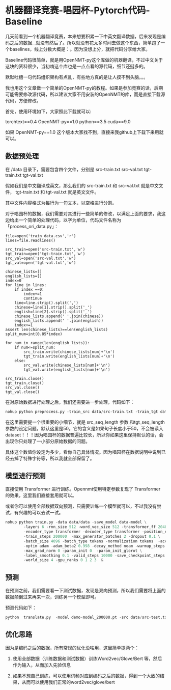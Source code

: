 # 机器翻译竞赛-唱园杯-Pytorch代码-Baseline

几天前看到一个机器翻译竞赛，本来想要积累一下中英文翻译数据，后来发现是编码之后的数据...就没有然后了。所以就没有花太多时间去做这个东西，简单跑了一个baselines，线上分数大概是：。因为没想上分，就把代码分享给大家。

Baseline代码很简单，就是用OpenNMT-py这个库做的机器翻译，不过中文关于这块的资料很少，当初啃这个库也是一点点看的源代码，细节还挺多的。

默默吐槽一句代码组织架构有点乱，有些地方真的是让人摸不到头脑。。。

我也用这个文章做一个简单的OpenNMT-py的教程。如果是参加竞赛的话，后期可能需要修改源代码，所以建议大家不用安装的OpenNMT的库，而是直接下载源代码，方便修改。

首先，使用环境如下，大家照此下载就可以:

torchtext==0.4
OpenNMT-py==1.0
python==3.5
cuda==9.0

如果 OpenNMT-py==1.0 这个版本大家找不到，直接来我github上下载下来用就可以。

## 数据预处理

在 /data 目录下，需要包含四个文件，分别是 src-train.txt  src-val.txt  tgt-train.txt  tgt-val.txt

假如我们是中文翻译成英文，那么我们的 src-train.txt 和 src-val.txt 就是中文文件， tgt-train.txt  和 tgt-val.txt 就是英文文件。

其中文件内容格式为每行为一句文本，以空格进行分割。

对于唱园杯的数据，我们需要对其进行一些简单的修改，以满足上面的要求，我这边给出一个简单的处理代码，以字为单位，代码文件名称为「process_ori_data.py」：

```pyth9on
file=open('train_data.csv','r')
lines=file.readlines()

src_train=open('src-train.txt','w')
tgt_train=open('tgt-train.txt','w')
src_val=open('src-val.txt','w')
tgt_val=open('tgt-val.txt','w')

chinese_lists=[]
english_lists=[]
index=0
for line in lines:
    if index ==0:
        index+=1
        continue
    line=line.strip().split(',')
    chinese=line[1].strip().split('_')
    english=line[2].strip().split('_')
    chinese_lists.append(' '.join(chinese))
    english_lists.append(' '.join(english))
    index+=1
assert len(chinese_lists)==len(english_lists)
split_num=int(0.85*index)

for num in range(len(english_lists)):
    if num<=split_num:
        src_train.write(chinese_lists[num]+'\n')
        tgt_train.write(english_lists[num]+'\n')
    else:
        src_val.write(chinese_lists[num]+'\n')
        tgt_val.write(english_lists[num]+'\n')

src_train.close()
tgt_train.close()
src_val.close()
tgt_val.close()

```

在对原始数据进行处理之后，我们还需要进一步处理，代码如下：

```python
nohup python preprocess.py -train_src data/src-train.txt -train_tgt data/tgt-train.txt -valid_src data/src-val.txt -valid_tgt data/tgt-val.txt -save_data data/data  -src_seq_length 500 -tgt_seq_length 500 >preposs_datalog &
```

在这里需要提一个很重要的小细节，就是 src_seq_length 参数 和tgt_seq_length 参数的设定问题。默认这里是50。它的含义是如果句子长度小于50，不会被读入dataset！！！因为唱园杯的数据普遍比较长，所以你如果这里保持默认的话，会出现你只处理了一小部分原始数据的问题。

具体这个数值你设定为多少，看你自己具体情况。因为唱园杯在数据说明中说到已经去掉了特殊字符等，所以我就全部保留了。

## 模型进行预测

直接使用 Transformer 进行训练。Opennmt使用特定参数复现了 Transformer 的效果，这里我们直接套用就可以。

或者你可以使用全部数据双向预测，只需要训练一个模型就可以，不过我没有尝试，有兴趣的可以去试一试。

```python
nohup python train.py -data data/data -save_model data-model \
        -layers 6 -rnn_size 512 -word_vec_size 512 -transformer_ff 2048 -heads 8  \
        -encoder_type transformer -decoder_type transformer -position_encoding \
        -train_steps 200000  -max_generator_batches 2 -dropout 0.1 \
        -batch_size 4096 -batch_type tokens -normalization tokens  -accum_count 2 \
        -optim adam -adam_beta2 0.998 -decay_method noam -warmup_steps 8000 -learning_rate 2 \
        -max_grad_norm 0 -param_init 0  -param_init_glorot \
        -label_smoothing 0.1 -valid_steps 10000 -save_checkpoint_steps 10000 \
        -world_size 4 -gpu_ranks 0 1 2 3  &
```

## 预测

在预测之前，我们需要看一下测试数据，发现是双向预测，所以我们需要将上面的数据颠倒过来再来一次，训练另一个模型即可。

预测代码如下：

```python
python  translate.py  -model demo-model_200000.pt -src data/src-test.txt -output pred.txt 
```

## 优化思路

因为是编码之后的数据，所有常规的优化没啥用，这里简单提两个：

1. 使用全部数据（训练数据和测试数据）训练Word2vec/Glove/Bert 等，然后作为输入，从而加入先验信息

2. 如果不想自己训练，可以使用词频对应到编码之后的数据，得到一个大致的结果，从而可以使用我们正常的word2vec/glove/bert
